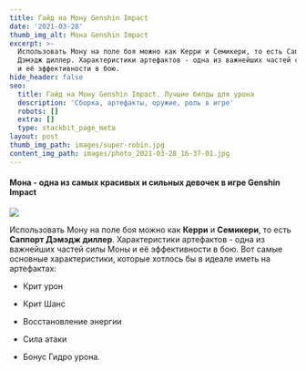 ```yaml
---
title: Гайд на Мону Genshin Impact
date: '2021-03-28'
thumb_img_alt: Мона Genshin Impact
excerpt: >-
  Использовать Мону на поле боя можно как Керри и Семикери, то есть Саппорт
  Дэмэдж диллер. Характеристики артефактов - одна из важнейших частей силы Моны
  и её эффективности в бою. 
hide_header: false
seo:
  title: Гайд на Мону Genshin Impact. Лучшие билды для урона
  description: 'Сборка, артефакты, оружие, роль в игре'
  robots: []
  extra: []
  type: stackbit_page_meta
layout: post
thumb_img_path: images/super-robin.jpg
content_img_path: images/photo_2021-03-28_16-37-01.jpg
---
```

#### Мона - одна из самых красивых и сильных девочек в игре Genshin Impact

![](/images/incredible-coriander.jpg)

Использовать Мону на поле боя можно как **Керри** и **Семикери**, то есть **Саппорт Дэмэдж диллер**. Характеристики артефактов - одна из важнейших частей силы Моны и её эффективности в бою. Вот самые основные характеристики, которые хотлось бы в идеале иметь на артефактах:

*   Крит урон
*   Крит Шанс
*   Восстановление энергии
*   Сила атаки

*   Бонус Гидро урона.
